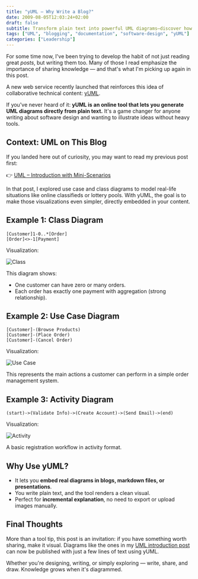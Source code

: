 ```yaml
---
title: "yUML – Why Write a Blog?"
date: 2009-08-05T12:03:24+02:00
draft: false
subtitle: Transform plain text into powerful UML diagrams—discover how yUML revolutionizes technical blogging by making complex software design visual, shareable, and effortlessly embedded
tags: ["UML", "blogging", "documentation", "software-design", "yUML"]
categories: ["Leadership"]
---
```


For some time now, I've been trying to develop the habit of not just reading great _posts_, but writing them too. Many of those I read emphasize the importance of sharing knowledge — and that's what I'm picking up again in this post.

A new web service recently launched that reinforces this idea of collaborative technical content: [yUML](https://yuml.me/).

If you've never heard of it: **yUML is an online tool that lets you generate UML diagrams directly from plain text.** It's a game changer for anyone writing about software design and wanting to illustrate ideas without heavy tools.

## Context: UML on This Blog

If you landed here out of curiosity, you may want to read my previous post first:

👉 [UML – Introduction with Mini-Scenarios](https://blog.heliomedeiros.com/pt/posts/2008-06-10-uml-introducao-minicenarios/)

In that post, I explored use case and class diagrams to model real-life situations like online classifieds or lottery pools. With yUML, the goal is to make those visualizations even simpler, directly embedded in your content.

## Example 1: Class Diagram

```text
[Customer]1-0..*[Order]
[Order]<>-1[Payment]
```

Visualization:

![Class](https://yuml.me/diagram/scruffy/class/[Customer]1-0..*[Order],[Order]<>-1[Payment])

This diagram shows:

- One customer can have zero or many orders.
- Each order has exactly one payment with aggregation (strong relationship).

## Example 2: Use Case Diagram

```text
[Customer]-(Browse Products)
[Customer]-(Place Order)
[Customer]-(Cancel Order)
```

Visualization:

![Use Case](<https://yuml.me/diagram/scruffy/usecase/[Customer]-(Browse%20Products),[Customer]-(Place%20Order),[Customer]-(Cancel%20Order)>)

This represents the main actions a customer can perform in a simple order management system.

## Example 3: Activity Diagram

```text
(start)->(Validate Info)->(Create Account)->(Send Email)->(end)
```

Visualization:

![Activity](<https://yuml.me/diagram/scruffy/activity/(start)-(Validate%20Info)-(Create%20Account)-(Send%20Email)-(end)>)

A basic registration workflow in activity format.

## Why Use yUML?

- It lets you **embed real diagrams in blogs, markdown files, or presentations**.
- You write plain text, and the tool renders a clean visual.
- Perfect for **incremental explanation**, no need to export or upload images manually.

## Final Thoughts

More than a tool tip, this post is an invitation: if you have something worth sharing, make it visual. Diagrams like the ones in my [UML introduction post](https://blog.heliomedeiros.com/pt/posts/2008-06-10-uml-introducao-minicenarios/) can now be published with just a few lines of text using yUML.

Whether you're designing, writing, or simply exploring — write, share, and draw. Knowledge grows when it's diagrammed.
